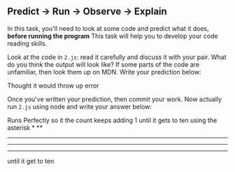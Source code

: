 ## Predict -> Run -> Observe -> Explain

In this task, you'll need to look at some code and predict what it does, **before running the program**
This task will help you to develop your code reading skills.


Look at the code in `2.js`: read it carefully and discuss it with your pair.
What do you think the output will look like?
If some parts of the code are unfamiliar, then look them up on MDN.
Write your prediction below:

Thought it would throw up error 

Once you've written your prediction, then commit your work. Now actually run `2.js` using node and write your answer below:

Runs Perfectly so it the count keeps adding 1 until it gets to ten using the asterisk
*
**
***
****
*****
until  it get to ten 